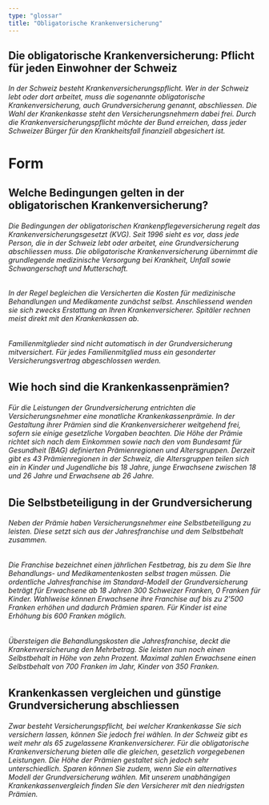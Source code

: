 ```yaml
---
type: "glossar"
title: "Obligatorische Krankenversicherung"
---
```


## Die obligatorische Krankenversicherung: Pflicht für jeden Einwohner der Schweiz

###### In der Schweiz besteht Krankenversicherungspflicht. Wer in der Schweiz lebt oder dort arbeitet, muss die sogenannte obligatorische Krankenversicherung, auch Grundversicherung genannt, abschliessen. Die Wahl der Krankenkasse steht den Versicherungsnehmern dabei frei. Durch die Krankenversicherungspflicht möchte der Bund erreichen, dass jeder Schweizer Bürger für den Krankheitsfall finanziell abgesichert ist.

# Form

## Welche Bedingungen gelten in der obligatorischen Krankenversicherung?

###### Die Bedingungen der obligatorischen Krankenpflegeversicherung regelt das Krankenversicherungsgesetzt (KVG). Seit 1996 sieht es vor, dass jede Person, die in der Schweiz lebt oder arbeitet, eine Grundversicherung abschliessen muss. Die obligatorische Krankenversicherung übernimmt die grundlegende medizinische Versorgung bei Krankheit, Unfall sowie Schwangerschaft und Mutterschaft.

###### In der Regel begleichen die Versicherten die Kosten für medizinische Behandlungen und Medikamente zunächst selbst. Anschliessend wenden sie sich zwecks Erstattung an Ihren Krankenversicherer. Spitäler rechnen meist direkt mit den Krankenkassen ab.

###### Familienmitglieder sind nicht automatisch in der Grundversicherung mitversichert. Für jedes Familienmitglied muss ein gesonderter Versicherungsvertrag abgeschlossen werden.

## Wie hoch sind die Krankenkassenprämien?

###### Für die Leistungen der Grundversicherung entrichten die Versicherungsnehmer eine monatliche Krankenkassenprämie. In der Gestaltung ihrer Prämien sind die Krankenversicherer weitgehend frei, sofern sie einige gesetzliche Vorgaben beachten. Die Höhe der Prämie richtet sich nach dem Einkommen sowie nach den vom Bundesamt für Gesundheit (BAG) definierten Prämienregionen und Altersgruppen. Derzeit gibt es 43 Prämienregionen in der Schweiz, die Altersgruppen teilen sich ein in Kinder und Jugendliche bis 18 Jahre, junge Erwachsene zwischen 18 und 26 Jahre und Erwachsene ab 26 Jahre.

## Die Selbstbeteiligung in der Grundversicherung

###### Neben der Prämie haben Versicherungsnehmer eine Selbstbeteiligung zu leisten. Diese setzt sich aus der Jahresfranchise und dem Selbstbehalt zusammen.

###### Die Franchise bezeichnet einen jährlichen Festbetrag, bis zu dem Sie Ihre Behandlungs- und Medikamentenkosten selbst tragen müssen. Die ordentliche Jahresfranchise im Standard-Modell der Grundversicherung beträgt für Erwachsene ab 18 Jahren 300 Schweizer Franken, 0 Franken für Kinder. Wahlweise können Erwachsene ihre Franchise auf bis zu 2'500 Franken erhöhen und dadurch Prämien sparen. Für Kinder ist eine Erhöhung bis 600 Franken möglich.

###### Übersteigen die Behandlungskosten die Jahresfranchise, deckt die Krankenversicherung den Mehrbetrag. Sie leisten nun noch einen Selbstbehalt in Höhe von zehn Prozent. Maximal zahlen Erwachsene einen Selbstbehalt von 700 Franken im Jahr, Kinder von 350 Franken.

## Krankenkassen vergleichen und günstige Grundversicherung abschliessen

###### Zwar besteht Versicherungspflicht, bei welcher Krankenkasse Sie sich versichern lassen, können Sie jedoch frei wählen. In der Schweiz gibt es weit mehr als 65 zugelassene Krankenversicherer. Für die obligatorische Krankenversicherung bieten alle die gleichen, gesetzlich vorgegebenen Leistungen. Die Höhe der Prämien gestaltet sich jedoch sehr unterschiedlich. Sparen können Sie zudem, wenn Sie ein alternatives Modell der Grundversicherung wählen. Mit unserem unabhängigen Krankenkassenvergleich finden Sie den Versicherer mit den niedrigsten Prämien.
